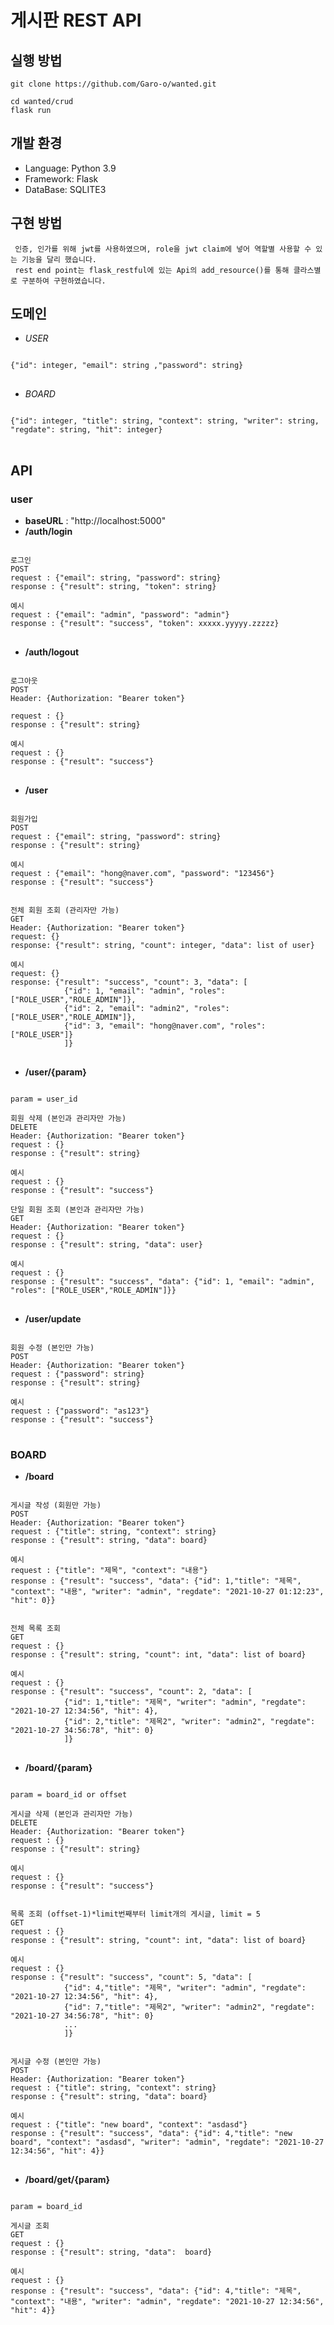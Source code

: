 # 게시판 REST API
## 실행 방법
	git clone https://github.com/Garo-o/wanted.git

	cd wanted/crud
	flask run
	
## 개발 환경
+ Language: Python 3.9
+ Framework: Flask
+ DataBase: SQLITE3

## 구현 방법
	 인증, 인가를 위해 jwt를 사용하였으며, role을 jwt claim에 넣어 역할별 사용할 수 있는 기능을 달리 했습니다.
	 rest end point는 flask_restful에 있는 Api의 add_resource()를 통해 클라스별로 구분하여 구현하였습니다.
	

## 도메인
+ *USER*
<pre>
<code>
{"id": integer, "email": string ,"password": string}
</code>
</pre>
+ *BOARD*
<pre>
<code>
{"id": integer, "title": string, "context": string, "writer": string, "regdate": string, "hit": integer}
</code>
</pre>

## API
### user
+ __baseURL__ : "http://localhost:5000"
+ __/auth/login__
<pre>
<code>
로그인
POST
request : {"email": string, "password": string}
response : {"result": string, "token": string}

예시
request : {"email": "admin", "password": "admin"}
response : {"result": "success", "token": xxxxx.yyyyy.zzzzz}
</code>
</pre>

+ __/auth/logout__
<pre>
<code>
로그아웃
POST
Header: {Authorization: "Bearer token"}

request : {}
response : {"result": string}

예시
request : {}
response : {"result": "success"}
</code>
</pre>

+ __/user__
<pre>
<code>
회원가입
POST
request : {"email": string, "password": string}
response : {"result": string}

예시
request : {"email": "hong@naver.com", "password": "123456"}
response : {"result": "success"}


전체 회원 조회 (관리자만 가능)
GET
Header: {Authorization: "Bearer token"}
request: {}
response: {"result": string, "count": integer, "data": list of user}

예시
request: {}
response: {"result": "success", "count": 3, "data": [
			{"id": 1, "email": "admin", "roles": ["ROLE_USER","ROLE_ADMIN"]},
			{"id": 2, "email": "admin2", "roles": ["ROLE_USER","ROLE_ADMIN"]},		
			{"id": 3, "email": "hong@naver.com", "roles": ["ROLE_USER"]}
			]}
</code>
</pre>

+ __/user/{param}__
<pre>
<code>
param = user_id

회원 삭제 (본인과 관리자만 가능)
DELETE 
Header: {Authorization: "Bearer token"}
request : {}
response : {"result": string}

예시
request : {}
response : {"result": "success"}

단일 회원 조회 (본인과 관리자만 가능)
GET
Header: {Authorization: "Bearer token"}
request : {}
response : {"result": string, "data": user}

예시
request : {}
response : {"result": "success", "data": {"id": 1, "email": "admin", "roles": ["ROLE_USER","ROLE_ADMIN"]}}
</code>
</pre>

+ __/user/update__
<pre>
<code>
회원 수정 (본인만 가능)
POST
Header: {Authorization: "Bearer token"}
request : {"password": string}
response : {"result": string}

예시
request : {"password": "as123"}
response : {"result": "success"}
</code>
</pre>

### BOARD
+ __/board__
<pre>
<code>
게시글 작성 (회원만 가능)
POST
Header: {Authorization: "Bearer token"}
request : {"title": string, "context": string}
response : {"result": string, "data": board}

예시
request : {"title": "제목", "context": "내용"}
response : {"result": "success", "data": {"id": 1,"title": "제목", "context": "내용", "writer": "admin", "regdate": "2021-10-27 01:12:23", "hit": 0}}


전체 목록 조회
GET
request : {}
response : {"result": string, "count": int, "data": list of board}

예시
request : {}
response : {"result": "success", "count": 2, "data": [
			{"id": 1,"title": "제목", "writer": "admin", "regdate": "2021-10-27 12:34:56", "hit": 4},
			{"id": 2,"title": "제목2", "writer": "admin2", "regdate": "2021-10-27 34:56:78", "hit": 0}
			]}
</code>
</pre>

+ __/board/{param}__
<pre>
<code>
param = board_id or offset

게시글 삭제 (본인과 관리자만 가능)
DELETE
Header: {Authorization: "Bearer token"}
request : {}
response : {"result": string}

예시
request : {}
response : {"result": "success"}


목록 조회 (offset-1)*limit번째부터 limit개의 게시글, limit = 5
GET
request : {}
response : {"result": string, "count": int, "data": list of board}

예시
request : {}
response : {"result": "success", "count": 5, "data": [
			{"id": 4,"title": "제목", "writer": "admin", "regdate": "2021-10-27 12:34:56", "hit": 4},
			{"id": 7,"title": "제목2", "writer": "admin2", "regdate": "2021-10-27 34:56:78", "hit": 0}
			...
			]}
			

게시글 수정 (본인만 가능)
POST
Header: {Authorization: "Bearer token"}
request : {"title": string, "context": string}
response : {"result": string, "data": board}

예시
request : {"title": "new board", "context": "asdasd"}
response : {"result": "success", "data": {"id": 4,"title": "new board", "context": "asdasd", "writer": "admin", "regdate": "2021-10-27 12:34:56", "hit": 4}}
</code>
</pre>


+ __/board/get/{param}__
<pre>
<code>
param = board_id

게시글 조회
GET
request : {}
response : {"result": string, "data":  board}

예시
request : {}
response : {"result": "success", "data": {"id": 4,"title": "제목", "context": "내용", "writer": "admin", "regdate": "2021-10-27 12:34:56", "hit": 4}}
</code>
</pre>


